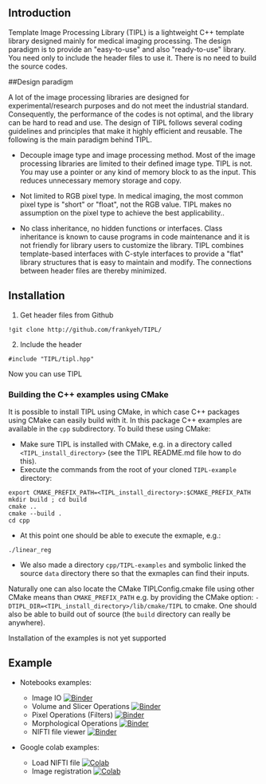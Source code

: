 ## Introduction

Template Image Processing Library (TIPL) is a lightweight C++ template library designed mainly for medical imaging processing. The design paradigm is to provide an "easy-to-use" and also "ready-to-use" library. You need only to include the header files to use it. There is no need to build the source codes.

##Design paradigm

A lot of the image processing libraries are designed for experimental/research purposes and do not meet the industrial standard. Consequently, the performance of the codes is not optimal, and the library can be hard to read and use. The design of TIPL follows several coding guidelines and principles that make it highly efficient and reusable. The following is the main paradigm behind TIPL.

- Decouple image type and image processing method. Most of the image processing libraries are limited to their defined image type. TIPL is not. You may use a pointer or any kind of memory block to as the input. This reduces unnecessary memory storage and copy.

- Not limited to RGB pixel type. In medical imaging, the most common pixel type is "short" or "float", not the RGB value. TIPL makes no assumption on the pixel type to achieve the best applicability..

- No class inheritance, no hidden functions or interfaces. Class inheritance is known to cause programs in code maintenance and it is not friendly for library users to customize the library. TIPL combines template-based interfaces with C-style interfaces to provide a "flat" library structures that is easy to maintain and modify. The connections between header files are thereby minimized. 


## Installation

1. Get header files from Github

```
!git clone http://github.com/frankyeh/TIPL/
```

2. Include the header 

```
#include "TIPL/tipl.hpp"  
```

Now you can use TIPL

### Building the C++ examples using CMake

It is possible to install TIPL using CMake, in which case C++ packages using CMake can easily build with it. 
In this package C++ examples are available in the `cpp` subdirectory. To build these using CMake:

* Make sure TIPL is installed with CMake, e.g. in a directory called `<TIPL_install_directory>`  (see the TIPL README.md file how to do this).
* Execute the commands from the root of your cloned `TIPL-example` directory:
```bash$
export CMAKE_PREFIX_PATH=<TIPL_install_directory>:$CMAKE_PREFIX_PATH
mkdir build ; cd build
cmake ..
cmake --build .
cd cpp
```
* At this point one should be able to execute the exmaple, e.g.:
```bash$
./linear_reg
```
* We also made a directory `cpp/TIPL-examples` and symbolic linked the source `data` directory there so that the exmaples can find their inputs.

Naturally one can also locate the CMake TIPLConfig.cmake file using other CMake means than `CMAKE_PREFIX_PATH` e.g. by providing the CMake option: `-DTIPL_DIR=<TIPL_install_directory>/lib/cmake/TIPL` to cmake. One should also be able to build out of source (the `build` directory can really be anywhere). 

Installation of the examples is not yet supported

## Example

- Notebooks examples:
  - Image IO [![Binder](https://mybinder.org/badge_logo.svg)](https://mybinder.org/v2/gh/frankyeh/TIPL-example/main?filepath=/image_io.ipynb)
  - Volume and Slicer Operations [![Binder](https://mybinder.org/badge_logo.svg)](https://mybinder.org/v2/gh/frankyeh/TIPL-example/main?filepath=/volume_slice_operations.ipynb)
  - Pixel Operations (Filters) [![Binder](https://mybinder.org/badge_logo.svg)](https://mybinder.org/v2/gh/frankyeh/TIPL-example/main?filepath=/pixel_operations.ipynb)
  - Morphological Operations [![Binder](https://mybinder.org/badge_logo.svg)](https://mybinder.org/v2/gh/frankyeh/TIPL-example/main?filepath=/morphology_operations.ipynb)
  - NIFTI file viewer [![Binder](https://mybinder.org/badge_logo.svg)](https://mybinder.org/v2/gh/frankyeh/TIPL-example/main?filepath=/nifti_viewer.ipynb)

- Google colab examples:
  - Load NIFTI file [![Colab](https://colab.research.google.com/assets/colab-badge.svg)](https://colab.research.google.com/github/frankyeh/TIPL-example/blob/main/colab/load_nii.ipynb)
  - Image registration [![Colab](https://colab.research.google.com/assets/colab-badge.svg)](https://colab.research.google.com/github/frankyeh/TIPL-example/blob/main/colab/linear_reg.ipynb)
